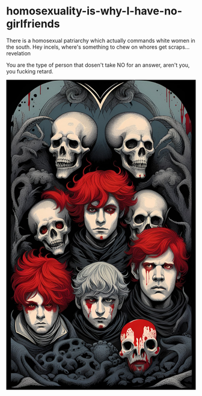 # homosexuality-is-why-I-have-no-girlfriends
There is a homosexual patriarchy which actually commands white women in the south. Hey incels, where's something to chew on whores get scraps... revelation

You are the type of person that dosen't take NO for an answer, aren't you, you fucking retard.

<img src="https://github.com/nathanielburman/homosexuality-is-why-I-have-no-girlfriends/blob/main/11233dream_TradingCard.jpg" width="600px"></img>
